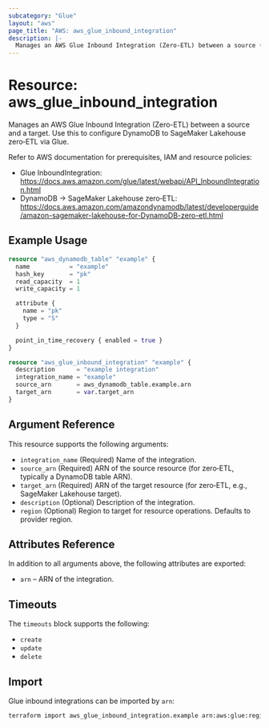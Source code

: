 ```yaml
---
subcategory: "Glue"
layout: "aws"
page_title: "AWS: aws_glue_inbound_integration"
description: |-
  Manages an AWS Glue Inbound Integration (Zero-ETL) between a source (e.g., DynamoDB) and a target (e.g., SageMaker Lakehouse).
---
```


# Resource: aws_glue_inbound_integration

Manages an AWS Glue Inbound Integration (Zero-ETL) between a source and a target. Use this to configure DynamoDB to SageMaker Lakehouse zero‑ETL via Glue.

Refer to AWS documentation for prerequisites, IAM and resource policies:

- Glue InboundIntegration: https://docs.aws.amazon.com/glue/latest/webapi/API_InboundIntegration.html
- DynamoDB → SageMaker Lakehouse zero‑ETL: https://docs.aws.amazon.com/amazondynamodb/latest/developerguide/amazon-sagemaker-lakehouse-for-DynamoDB-zero-etl.html

## Example Usage

```terraform
resource "aws_dynamodb_table" "example" {
  name           = "example"
  hash_key       = "pk"
  read_capacity  = 1
  write_capacity = 1

  attribute {
    name = "pk"
    type = "S"
  }

  point_in_time_recovery { enabled = true }
}

resource "aws_glue_inbound_integration" "example" {
  description      = "example integration"
  integration_name = "example"
  source_arn       = aws_dynamodb_table.example.arn
  target_arn       = var.target_arn
}
```

## Argument Reference

This resource supports the following arguments:

- `integration_name` (Required) Name of the integration.
- `source_arn` (Required) ARN of the source resource (for zero‑ETL, typically a DynamoDB table ARN).
- `target_arn` (Required) ARN of the target resource (for zero‑ETL, e.g., SageMaker Lakehouse target).
- `description` (Optional) Description of the integration.
- `region` (Optional) Region to target for resource operations. Defaults to provider region.

## Attributes Reference

In addition to all arguments above, the following attributes are exported:

- `arn` – ARN of the integration.

## Timeouts

The `timeouts` block supports the following:

- `create`
- `update`
- `delete`

## Import

Glue inbound integrations can be imported by `arn`:

```sh
terraform import aws_glue_inbound_integration.example arn:aws:glue:region:account:integration/ID
```
